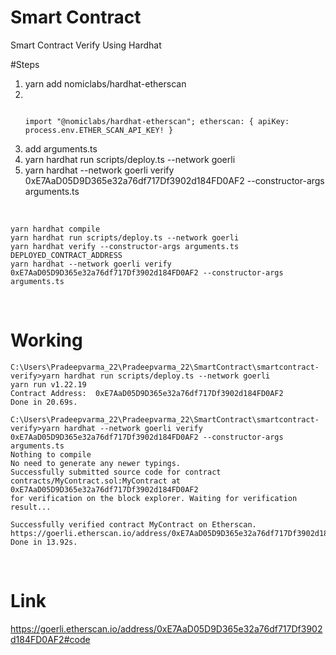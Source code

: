 # Smart Contract

Smart Contract Verify Using Hardhat



#Steps
<ol>
    <li>yarn add nomiclabs/hardhat-etherscan</li>
<li>
<code>

import "@nomiclabs/hardhat-etherscan";
etherscan: {
	apiKey: process.env.ETHER_SCAN_API_KEY!
}
</code>
</li>
<li>
add arguments.ts 
</li>
<li>
yarn hardhat run scripts/deploy.ts --network goerli
</li>
<li>
yarn hardhat --network goerli verify 0xE7AaD05D9D365e32a76df717Df3902d184FD0AF2 --constructor-args arguments.ts
</li>
</ol>

<br/>

```shell
yarn hardhat compile
yarn hardhat run scripts/deploy.ts --network goerli
yarn hardhat verify --constructor-args arguments.ts DEPLOYED_CONTRACT_ADDRESS
yarn hardhat --network goerli verify 0xE7AaD05D9D365e32a76df717Df3902d184FD0AF2 --constructor-args arguments.ts
```
<br/>

# Working
```shell
C:\Users\Pradeepvarma_22\Pradeepvarma_22\SmartContract\smartcontract-verify>yarn hardhat run scripts/deploy.ts --network goerli
yarn run v1.22.19
Contract Address:  0xE7AaD05D9D365e32a76df717Df3902d184FD0AF2
Done in 20.69s.

C:\Users\Pradeepvarma_22\Pradeepvarma_22\SmartContract\smartcontract-verify>yarn hardhat --network goerli verify 0xE7AaD05D9D365e32a76df717Df3902d184FD0AF2 --constructor-args arguments.ts
Nothing to compile
No need to generate any newer typings.
Successfully submitted source code for contract
contracts/MyContract.sol:MyContract at 0xE7AaD05D9D365e32a76df717Df3902d184FD0AF2
for verification on the block explorer. Waiting for verification result...

Successfully verified contract MyContract on Etherscan.
https://goerli.etherscan.io/address/0xE7AaD05D9D365e32a76df717Df3902d184FD0AF2#code
Done in 13.92s.
```
<br/>

# Link
<a href="https://goerli.etherscan.io/address/0xE7AaD05D9D365e32a76df717Df3902d184FD0AF2#code">https://goerli.etherscan.io/address/0xE7AaD05D9D365e32a76df717Df3902d184FD0AF2#code</a>